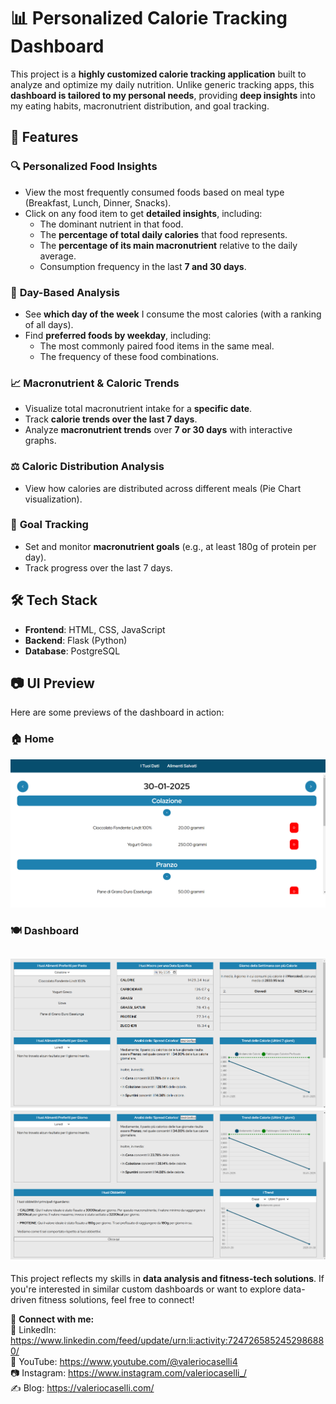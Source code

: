 # 📊 Personalized Calorie Tracking Dashboard

This project is a **highly customized calorie tracking application** built to analyze and optimize my daily nutrition. Unlike generic tracking apps, this **dashboard is tailored to my personal needs**, providing **deep insights** into my eating habits, macronutrient distribution, and goal tracking.  

## 🚀 Features  

### 🔍 **Personalized Food Insights**  
- View the most frequently consumed foods based on meal type (Breakfast, Lunch, Dinner, Snacks).  
- Click on any food item to get **detailed insights**, including:  
  - The dominant nutrient in that food.  
  - The **percentage of total daily calories** that food represents.  
  - The **percentage of its main macronutrient** relative to the daily average.  
  - Consumption frequency in the last **7 and 30 days**.  

### 📅 **Day-Based Analysis**  
- See **which day of the week** I consume the most calories (with a ranking of all days).  
- Find **preferred foods by weekday**, including:  
  - The most commonly paired food items in the same meal.  
  - The frequency of these food combinations.  

### 📈 **Macronutrient & Caloric Trends**  
- Visualize total macronutrient intake for a **specific date**.  
- Track **calorie trends over the last 7 days**.  
- Analyze **macronutrient trends** over **7 or 30 days** with interactive graphs.  

### ⚖️ **Caloric Distribution Analysis**  
- View how calories are distributed across different meals (Pie Chart visualization).  

### 🎯 **Goal Tracking**  
- Set and monitor **macronutrient goals** (e.g., at least 180g of protein per day).  
- Track progress over the last 7 days.  

## 🛠️ Tech Stack  

- **Frontend**: HTML, CSS, JavaScript  
- **Backend**: Flask (Python)  
- **Database**: PostgreSQL  

## 📷 UI Preview  

Here are some previews of the dashboard in action:  

### 🏠 Home 
![Home Dashboard](assets/home_dashboard.png)  

### 🍽️ Dashboard
![Meal Analysis](assets/meal_analysis.png)  
![Meal Analysis 2](assets/meal_analysis_2.png)  
---

This project reflects my skills in **data analysis and fitness-tech solutions**. If you're interested in similar custom dashboards or want to explore data-driven fitness solutions, feel free to connect!  

👥 **Connect with me:**  
🔗 LinkedIn: https://www.linkedin.com/feed/update/urn:li:activity:7247265852452986880/ <br>
🐙 YouTube: https://www.youtube.com/@valeriocaselli4  <br>
📷 Instagram: https://www.instagram.com/valeriocaselli_/  <br>
✍️ Blog: https://valeriocaselli.com/
